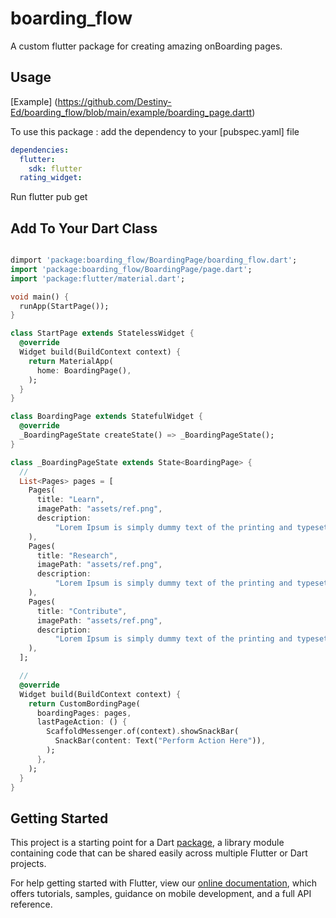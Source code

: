 # boarding_flow

A custom flutter package for creating amazing onBoarding pages.

## Usage

[Example] (https://github.com/Destiny-Ed/boarding_flow/blob/main/example/boarding_page.dartt)

To use this package : add the dependency to your [pubspec.yaml] file

```yaml
dependencies:
  flutter:
    sdk: flutter
  rating_widget:
```

Run flutter pub get

## Add To Your Dart Class

```dart

dimport 'package:boarding_flow/BoardingPage/boarding_flow.dart';
import 'package:boarding_flow/BoardingPage/page.dart';
import 'package:flutter/material.dart';

void main() {
  runApp(StartPage());
}

class StartPage extends StatelessWidget {
  @override
  Widget build(BuildContext context) {
    return MaterialApp(
      home: BoardingPage(),
    );
  }
}

class BoardingPage extends StatefulWidget {
  @override
  _BoardingPageState createState() => _BoardingPageState();
}

class _BoardingPageState extends State<BoardingPage> {
  //
  List<Pages> pages = [
    Pages(
      title: "Learn",
      imagePath: "assets/ref.png",
      description:
          "Lorem Ipsum is simply dummy text of the printing and typesetting industry. Lorem Ipsum has been the industry's standard dummy text ever since the 1500s, when an unknown printer took a galley of type and scrambled it to make a type specimen book.",
    ),
    Pages(
      title: "Research",
      imagePath: "assets/ref.png",
      description:
          "Lorem Ipsum is simply dummy text of the printing and typesetting industry. Lorem Ipsum has been the industry's standard dummy text ever since the 1500s, when an unknown printer took a galley of type and scrambled it to make a type specimen book.",
    ),
    Pages(
      title: "Contribute",
      imagePath: "assets/ref.png",
      description:
          "Lorem Ipsum is simply dummy text of the printing and typesetting industry. Lorem Ipsum has been the industry's standard dummy text ever since the 1500s, when an unknown printer took a galley of type and scrambled it to make a type specimen book.",
    ),
  ];

  //
  @override
  Widget build(BuildContext context) {
    return CustomBordingPage(
      boardingPages: pages,
      lastPageAction: () {
        ScaffoldMessenger.of(context).showSnackBar(
          SnackBar(content: Text("Perform Action Here")),
        );
      },
    );
  }
}

```

## Getting Started

This project is a starting point for a Dart
[package](https://flutter.dev/developing-packages/),
a library module containing code that can be shared easily across
multiple Flutter or Dart projects.

For help getting started with Flutter, view our
[online documentation](https://flutter.dev/docs), which offers tutorials,
samples, guidance on mobile development, and a full API reference.
